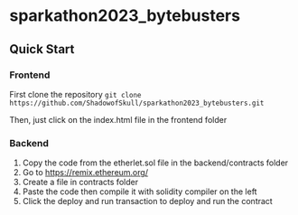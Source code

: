 # sparkathon2023_bytebusters

## Quick Start
### Frontend
First clone the repository
```git clone https://github.com/ShadowofSkull/sparkathon2023_bytebusters.git```  

Then, just click on the index.html file in the frontend folder  
### Backend
1. Copy the code from the etherlet.sol file in the backend/contracts folder  
2. Go to https://remix.ethereum.org/
3. Create a file in contracts folder
4. Paste the code then compile it with solidity compiler on the left
5. Click the deploy and run transaction to deploy and run the contract